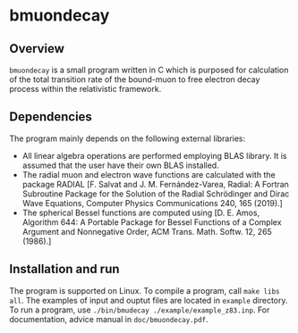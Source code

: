 # bmuondecay
## Overview
`bmuondecay` is a small program written in C which is purposed for calculation of the total transition rate of the bound-muon to free electron decay process within the relativistic framework.

## Dependencies
The program mainly depends on the following external libraries:
* All linear algebra operations are performed employing BLAS library. It is assumed that the user have their own BLAS installed.
* The radial muon and electron wave functions are calculated with the package RADIAL [F. Salvat and J. M. Fernández-Varea, Radial: A Fortran Subroutine Package for the Solution of the Radial Schrödinger and Dirac Wave Equations, Computer Physics Communications 240, 165 (2019).]
* The spherical Bessel functions are computed using [D. E. Amos, Algorithm 644: A Portable Package for Bessel Functions of a Complex Argument and Nonnegative Order, ACM Trans. Math. Softw. 12, 265 (1986).]

## Installation and run
The program is supported on Linux. To compile a program, call `make libs all`. The examples of input and ouptut files are located in `example` directory. To run a program, use `./bin/bmudecay ./example/example_z83.inp`. For documentation, advice manual in `doc/bmuondecay.pdf`.
